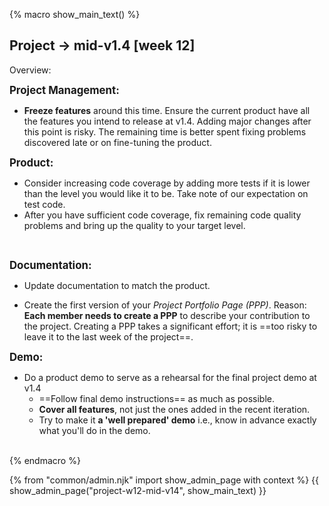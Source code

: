 {% macro show_main_text() %}
<div id="main">

## Project → mid-v1.4 [week 12]

<tip-box>

Overview: <include src="project-timeline.md#mid-v14-overview" inline />
</tip-box>

**<big>Project Management:</big>**

* **Freeze features** around this time. Ensure the current product have all the features you intend to release at v1.4. Adding major changes after this point is risky. The remaining time is better spent fixing problems discovered late or on fine-tuning the product.  

**<big>Product:</big>**

* Consider increasing code coverage by adding more tests if it is lower than the level you would like it to be. Take note of <trigger trigger="click" for="modal:mid-v14-testingExpectations">our expectation on test code</trigger>. 
* After you have sufficient code coverage, fix remaining code quality problems and bring up the quality to your target level.

<modal title="Admin {{ icon_embedding }} Project Asessement → Expectation on testing" id="modal:mid-v14-testingExpectations">
  <include src="project-testing.fr#expectations"/>
</modal>

<div class="indented-level2">
<panel src="project-assessment.md#code-quality-tips" header="%%Admin {{ icon_embedding }} Project Asessement → Code Quality Tips%%" minimized />
</div>

**<big>Documentation:</big>**

* Update documentation to match the product.

* Create the first version of your _Project Portfolio Page (PPP)_. Reason: **Each member needs to create a PPP** to describe your contribution to the project. Creating a PPP takes a significant effort; it is ==too risky to leave it to the last week of the project==. 


<div class="indented-level2">
<panel src="project-deliverables.md#project-deliverables-ppp" header="%%Admin {{ icon_embedding }} Project → Deliverables → Project Portfolio Page%%" minimized />
</div>


**<big>Demo:</big>**

* Do a product demo to serve as a rehearsal for the final project demo at v1.4
  * ==Follow <trigger trigger="click" for="modal:mid-v14-demo-instructions">final demo instructions</trigger>== as much as possible.
  * **Cover all features**, not just the ones added in the recent iteration.
  * Try to make it **a 'well prepared' demo** i.e., know in advance exactly what you'll do in the demo.

<modal large title="Admin {{ icon_embedding }} Project → v1.4 Demo (extract)" id="modal:mid-v14-demo-instructions">
  <include src="project-deliverables.md#project-deliverable-demo"/>
</modal> 

</div>
{% endmacro %}

{% from "common/admin.njk" import show_admin_page with context %}
{{ show_admin_page("project-w12-mid-v14", show_main_text) }}